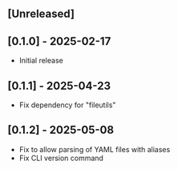 ## [Unreleased]

## [0.1.0] - 2025-02-17

- Initial release

## [0.1.1] - 2025-04-23

- Fix dependency for "fileutils"

## [0.1.2] - 2025-05-08

- Fix to allow parsing of YAML files with aliases
- Fix CLI version command
